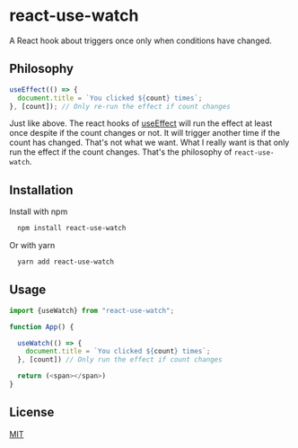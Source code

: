 # react-use-watch
A React hook about triggers once only when conditions have changed.

## Philosophy

```javascript
useEffect(() => {
  document.title = `You clicked ${count} times`;
}, [count]); // Only re-run the effect if count changes
```
Just like above. The react hooks of [useEffect](https://reactjs.org/docs/hooks-effect.html) will run the effect at least once despite if the count changes or not. It will trigger another time if the count has changed. That's not what we want. What I really want is that only run the effect if the count changes. That's the philosophy of `react-use-watch`.

## Installation

Install  with npm

```bash
  npm install react-use-watch
```

Or with yarn

```bash
  yarn add react-use-watch
```

## Usage

```javascript
import {useWatch} from "react-use-watch";

function App() {

  useWatch(() => {
    document.title = `You clicked ${count} times`;
  }, [count]) // Only run the effect if count changes

  return (<span></span>)
}
```

## License

[MIT](./LICENSE)
